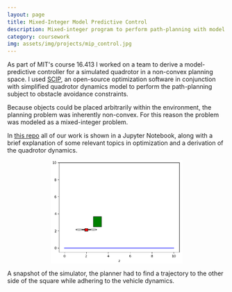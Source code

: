 ```yaml
---
layout: page
title: Mixed-Integer Model Predictive Control
description: Mixed-integer program to perform path-planning with model predictive control for 2-D quadrotor model
category: coursework
img: assets/img/projects/mip_control.jpg
---
```

<!-- links:
- icon: github
  icon_pack: fab
  name: GitHub
  url: https://github.com/alanpapalia/miqcp-planning -->

As part of MIT's course 16.413 I worked on a team to derive a model-predictive
controller for a simulated quadrotor in a non-convex planning space. I used <a
href="https://scip.zib.de/"> SCIP</a>, an open-source optimization software in
conjunction with simplified quadrotor dynamics model to perform the
path-planning subject to obstacle avoidance constraints.

Because objects could be placed arbitrarily within the environment, the planning
problem was inherently non-convex. For this reason the problem was modeled as a
mixed-integer problem.

In <a href="https://github.com/alanpapalia/miqcp-planning"> this repo</a> all of
our work is shown in a Jupyter Notebook, along with a brief explanation of some
relevant topics in optimization and a derivation of the quadrotor dynamics.

<p align="center">
    <img align="center" src="/assets/img/projects/mip_control.jpg" alt="Simulator Snapshot" width="60%" />
</p>
<div class="caption"> A snapshot of the simulator, the planner had to find a
trajectory to the other side of the square while adhering to the vehicle
dynamics. </div>
